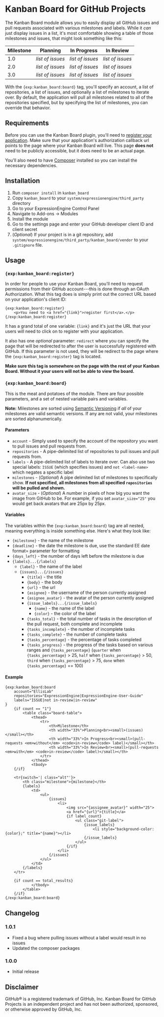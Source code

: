 Kanban Board for GitHub Projects
================================

The Kanban Board module allows you to easily display all GitHub issues and pull
requests associated with various milestones and labels. While it *can* just
display issues in a list, it's most comfortable showing a table of those
milestones and issues, that might look something like this:

| Milestone | Planning         | In Progress      | In Review        |
| --------- | ---------------- | ---------------- | ---------------- |
| 1.0       | *list of issues* | *list of issues* | *list of issues* |
| 2.0       | *list of issues* | *list of issues* | *list of issues* |
| 3.0       | *list of issues* | *list of issues* | *list of issues* |

With the `{exp:kanban_board:board}` tag, you'll specify an account, a list of
repositories, a list of issues, and optionally a list of milestones to iterate
over. By default, the application will pull all milestones related to all of the
repositories specified, but by specifying the list of milestones, you can
override that behavior.

Requirements
------------

Before you can use the Kanban Board plugin, you'll need to [register your
application](https://github.com/settings/applications/new). Make sure that your
application's authorization callback url points to the page where your Kanban
Board will live. This page **does not** need to be publicly accessible, but it
does need to be an actual page.

You'll also need to have [Composer](https://getcomposer.org) installed so you
can install the necessary dependencies.

Installation
------------

1. Run `composer install` in `kanban_board`
2. Copy `kanban_board` to your `system/expressionengine/third_party` directory
3. Go to your ExpressionEngine Control Panel
4. Navigate to Add-ons -> Modules
5. Install the module
6. Go to the settings page and enter your GitHub developer client ID and client
   secret
7. (*Optional*) If your project is in a git repository, add
   `system/expressionengine/third_party/kanban_board/vendor` to your `.gitignore`
   file.

Usage
-----

### `{exp:kanban_board:register}`

In order for people to use your Kanban Board, you'll need to request permissions
from their GitHub account---this is done through an OAuth Authorization. What
this tag does is simply print out the correct URL based on your application's
client ID:

	{exp:kanban_board:register}
		<p>You need to <a href="{link}">register first</a>.</p>
	{/exp:kanban_board:register}

It has a grand total of one variable: `{link}` and it's just the URL that your
users will need to click on to register with your application.

It also has one *optional* parameter: `redirect` where you can specify the page
that will be redirected to after the user is successfully registered with
GitHub. If this parameter is not used, they will be redirect to the page where
the `{exp:kanban_board:register}` tag is located.

**Make sure this tag is somewhere on the page with the rest of your Kanban Board.
Without it your users will not be able to view the board.**

### `{exp:kanban_board:board}`

This is the meat and potatoes of the module. There are four possible parameters,
and a set of nested variable pairs and variables.

**Note:** Milestones are sorted using [Semantic Versioning](http://semver.org)
if *all* of your milestones are valid semantic versions. If any are not valid,
your milestones are sorted alphanumerically.

#### Parameters

- `account` - Simply used to specify the account of the repository you want to
  pull issues and pull requests from.
- `repositories` - A pipe-delimited list of repositories to pull issues and pull
  requests from.
- `labels` - A pipe-delimited list of labels to iterate over. Can also use two
  special labels: `ISSUE` (which specifies issues) and `not <label-name>` which
  negates a specific label
- `milestones` - (*Optional*) A pipe delimited list of milestones to
  specifically show. **If not specified, all milestones from all specified
  `repositories` will be pulled and shown.**
- `avatar_size` - (*Optional*) A number in pixels of how big you want the image
  from GitHub to be. For example, if you set `avatar_size="25"` you would get
  back avatars that are 25px by 25px.

#### Variables

The variables within the `{exp:kanban_board:board}` tag are all nested, meaning
everything is inside something else. Here's what they look like:

- `{milestone}` - the name of the milestone
- `{deadline}` - the date the milestone is due, use the standard EE date format= parameter for formatting
- `{days_left}` - the number of days left before the milestone is due
- `{labels}...{/labels}`
	- `{label}` - the name of the label
	- `{issues}...{/issues}`
		- `{title}` - the title
		- `{body}` - the body
		- `{url}` - the url
		- `{asignee}` - the username of the person currently assigned
		- `{asignee_avatar}` - the avatar of the person currently assigned
		- `{issue_labels}...{/issue_labels}`
			- `{name}` - the name of the label
			- `{color}` - the color of the label
		- `{tasks_total}` - the total number of tasks in the description of the pull request, both complete and incomplete
		- `{tasks_incomplete}` - the number of incomplete tasks
		- `{tasks_complete}` - the number of complete tasks
		- `{tasks_percentage}` - the percentage of tasks completed
		- `{tasks_progress}` - the progress of the tasks based on various ranges and `{tasks_percentage}` (`quarter` when `{tasks_percentage}` > 25, `half` when `{tasks_percentage}` > 50, `third` when `{tasks_percentage}` > 75, `done` when `{tasks_percentage}` == 100)

#### Example

	{exp:kanban_board:board
		account="EllisLab"
		repositories="ExpressionEngine|ExpressionEngine-User-Guide"
		labels="ISSUE|not in-review|in-review"
	}
		{if count == "1"}
			<table class="board-table">
				<thead>
					<tr>
						<th>Milestone</th>
						<th width="33%">Planning<br><small>(issues)</small></th>
						<th width="33%">In Progress<br><small>(pull-requests <em>without</em> <code>in-review</code> label)</small></th>
						<th width="33%">In Review<br><small>(pull-requests <em>with</em> <code>in-review</code> label)</small></th>
					</tr>
				</thead>
				<tbody>
		{/if}

		<tr{switch='| class="alt"'}>
			<th class="milestone">{milestone}</th>
			{labels}
				<td>
					<ul>
						{issues}
							<li>
								<img src="{assignee_avatar}" width="25">
								<a href="{url}">{title}</a>
								{if label_count}
									<ul class="git-label">
										{issue_labels}
											<li style="background-color: {color};" title="{name}"></li>
										{/issue_labels}
									</ul>
								{/if}
							</li>
						{/issues}
					</ul>
				</td>
			{/labels}
		</tr>

		{if count == total_results}
				</tbody>
			</table>
		{/if}
	{/exp:kanban_board:board}

Changelog
---------

### 1.0.1

- Fixed a bug where pulling issues without a label would result in no issues
- Updated the composer packages

### 1.0.0

- Initial release

Disclaimer
----------

GitHub® is a registered trademark of GitHub, Inc. Kanban Board for GitHub
Projects is an independent project and has not been authorized, sponsored, or
otherwise approved by GitHub, Inc.

